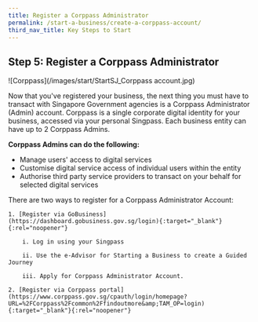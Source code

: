 ```yaml
---
title: Register a Corppass Administrator
permalink: /start-a-business/create-a-corppass-account/
third_nav_title: Key Steps to Start
---
```


## Step 5: Register a Corppass Administrator

![Corppass](/images/start/StartSJ_Corppass account.jpg)

Now that you've registered your business, the next thing you must have to transact with Singapore Government agencies is a Corppass Administrator (Admin) account. Corppass is a single corporate digital identity for your business, accessed via your personal Singpass. Each business entity can have up to 2 Corppass Admins.

**Corppass Admins can do the following:**

- Manage users' access to digital services
- Customise digital service access of individual users within the entity
- Authorise third party service providers to transact on your behalf for selected digital services

There are two ways to register for a Corppass
Administrator Account:

    1. [Register via GoBusiness](https://dashboard.gobusiness.gov.sg/login){:target="_blank"}{:rel="noopener"}
        
        i. Log in using your Singpass
        
        ii. Use the e-Advisor for Starting a Business to create a Guided Journey
        
        iii. Apply for Corppass Administrator Account.
    
    2. [Register via Corppass portal](https://www.corppass.gov.sg/cpauth/login/homepage?URL=%2FCorppass%2Fcommon%2Ffindoutmore&amp;TAM_OP=login){:target="_blank"}{:rel="noopener"}

